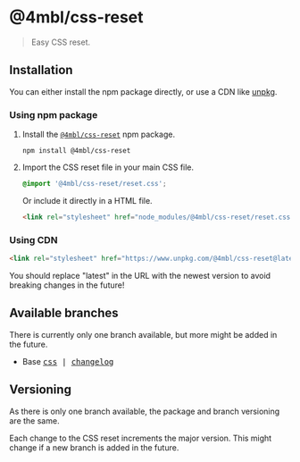 # @4mbl/css-reset

> Easy CSS reset.

## Installation

You can either install the npm package directly, or use a CDN like [unpkg](https://unpkg.com/).

### Using npm package

1. Install the [`@4mbl/css-reset`](https://www.npmjs.com/package/@4mbl/css-reset) npm package.

    ```shell
    npm install @4mbl/css-reset
    ```

2. Import the CSS reset file in your main CSS file.

    ```css
    @import '@4mbl/css-reset/reset.css';
    ```

    Or include it directly in a HTML file.

    ```html
    <link rel="stylesheet" href="node_modules/@4mbl/css-reset/reset.css" />
    ```

### Using CDN

```html
<link rel="stylesheet" href="https://www.unpkg.com/@4mbl/css-reset@latest/reset.css" />
```

You should replace "latest" in the URL with the newest version to avoid breaking changes in the future!

## Available branches

There is currently only one branch available, but more might be added in the future.

* Base <kbd>[css](./reset.css) | [changelog](./CHANGELOG.md)</kbd>

## Versioning

As there is only one branch available, the package and branch versioning are the same.

Each change to the CSS reset increments the major version. This might change if a new branch is added in the future.

